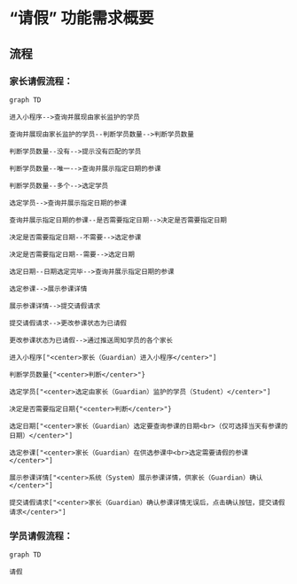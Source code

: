 # “请假” 功能需求概要

## 流程

### 家长请假流程：

```mermaid
graph TD

进入小程序-->查询并展现由家长监护的学员

查询并展现由家长监护的学员--判断学员数量-->判断学员数量

判断学员数量--没有-->提示没有匹配的学员

判断学员数量--唯一-->查询并展示指定日期的参课

判断学员数量--多个-->选定学员

选定学员-->查询并展示指定日期的参课

查询并展示指定日期的参课--是否需要指定日期-->决定是否需要指定日期

决定是否需要指定日期--不需要-->选定参课

决定是否需要指定日期--需要-->选定日期

选定日期--日期选定完毕-->查询并展示指定日期的参课

选定参课-->展示参课详情

展示参课详情-->提交请假请求

提交请假请求-->更改参课状态为已请假

更改参课状态为已请假-->通过推送周知学员的各个家长

进入小程序["<center>家长（Guardian）进入小程序</center>"]

判断学员数量{"<center>判断</center>"}

选定学员["<center>选定由家长（Guardian）监护的学员（Student）</center>"]

决定是否需要指定日期{"<center>判断</center>"}

选定日期["<center>家长（Guardian）选定要查询参课的日期<br>（仅可选择当天有参课的日期）</center>"]

选定参课["<center>家长（Guardian）在供选参课中<br>选定需要请假的参课</center>"]

展示参课详情["<center>系统（System）展示参课详情，供家长（Guardian）确认</center>"]

提交请假请求["<center>家长（Guardian）确认参课详情无误后，点击确认按钮，提交请假请求</center>"]

```

### 学员请假流程：

```mermaid
graph TD

请假

```
<!--stackedit_data:
eyJoaXN0b3J5IjpbLTc5MTAxMjIyMiwtOTMyMDgyMjcyLC0xMz
k3NzcwNjQ0LDIxMDI5NjkwNTMsLTE1NDk1NTc2MjAsMTM0NzE4
Nzc0NiwzMTQ3OTc5NTUsLTUyOTU4MjI0LDExMDIzNjk1Myw4ND
I0MDUwMDYsMTk0OTg5NTE1MywtMzkzNDY3NTkyLC0xMjg4MjEy
NjEzLDE5Njk1Nzg0NjEsLTIxMDk0NzM2MzIsNjUzODc2NjEsMj
M2ODQzNDMsMjEwMzkyMzMyMiw4MzI1NTg0OTQsLTEzMDAyMDk5
NTRdfQ==
-->